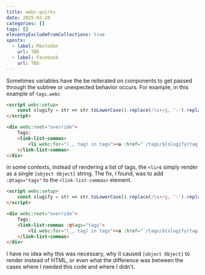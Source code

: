 ```yaml
---
title: webc-quirks
date: 2025-02-28
categories: []
tags: []
eleventyExcludeFromCollections: true
xposts:
  - label: Mastodon
    url: TBD
  - label: Facebook
    url: TBD
---
```


Sometimes variables have the be reiterated on components to get passed through the subtree or unexpected behavior occurs. For example, in this example of `tags.webc`

```html
<script webc:setup>
    const slugify = str => str.toLowerCase().replace(/\s+/g, '-').replace(/[^a-z0-9-]/g, '')
</script>

<div webc:root="override">
    Tags:
    <link-list-commas>
        <li webc:for="(_, tag) in tags"><a :href="`/tags/${slugify(tag)}`" @raw="tag"></a></li>
    </link-list-commas>
</div>
```

in some contexts, instead of rendering a list of tags, the `<li>`s simply render as a single `[object Object]` string. The fix, I found, was to add `:@tags="tags"` to the `<link-list-commas>` element.

```html
<script webc:setup>
    const slugify = str => str.toLowerCase().replace(/\s+/g, '-').replace(/[^a-z0-9-]/g, '')
</script>

<div webc:root="override">
    Tags:
    <link-list-commas :@tags="tags">
        <li webc:for="(_, tag) in tags"><a :href="`/tags/${slugify(tag)}`" @raw="tag"></a></li>
    </link-list-commas>
</div>
```

I have no idea why this was necessary, why it caused `[object Object]` to render instead of HTML, or even what the difference was between the cases where I needed this code and where I didn't.
